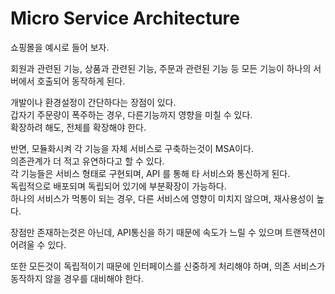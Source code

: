 # Micro Service Architecture

쇼핑몰을 예시로 들어 보자.

회원과 관련된 기능, 상품과 관련된 기능, 주문과 관련된 기능 등 모든 기능이 하나의 서버에서 호출되어 동작하게 된다.

개발이나 환경설정이 간단하다는 장점이 있다.  
갑자기 주문량이 폭주하는 경우, 다른기능까지 영향을 미칠 수 있다.  
확장하려 해도, 전체를 확장해야 한다.

반면, 모듈화시켜 각 기능을 자체 서비스로 구축하는것이 MSA이다.  
의존관계가 더 적고 유연하다고 할 수 있다.  
각 기능들은 서비스 형태로 구현되며, API 를 통해 타 서비스와 통신하게 된다.  
독립적으로 배포되며 독립되어 있기에 부분확장이 가능하다.  
하나의 서비스가 먹통이 되는 경우, 다른 서비스에 영향이 미치지 않으며, 재사용성이 높다.

장점만 존재하는것은 아닌데, API통신을 하기 때문에 속도가 느릴 수 있으며 트랜잭션이 어려울 수 있다.

또한 모든것이 독립적이기 때문에 인터페이스를 신중하게 처리해야 하며, 의존 서비스가 동작하지 않을 경우를 대비해야 한다.
